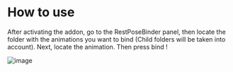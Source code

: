 # How to use
After activating the addon, go to the RestPoseBinder panel, then locate the folder with the animations you want to bind (Child folders will be taken into account). Next, locate the animation. Then press bind !

![image](https://github.com/Raftatul/RestPoseBinder/assets/80292778/08a5921d-cdd2-45d1-8209-3f30fd40d945)


